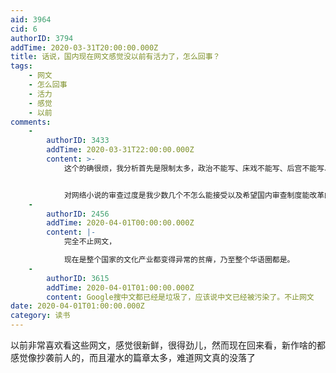 ```yaml
---
aid: 3964
cid: 6
authorID: 3794
addTime: 2020-03-31T20:00:00.000Z
title: 话说，国内现在网文感觉没以前有活力了，怎么回事？
tags:
    - 网文
    - 怎么回事
    - 活力
    - 感觉
    - 以前
comments:
    -
        authorID: 3433
        addTime: 2020-03-31T22:00:00.000Z
        content: >-
            这个的确很烦，我分析首先是限制太多，政治不能写、床戏不能写、后宫不能写、21年之后的历史架空不能写等等等等，有上头的压力也有平台的自我审查，毕竟要是被竞争对手抓到了把柄闹大了，再收回就来不及了。再就是好多写手成名之后就开始研究怎么把作品进一步变现，比如授权电视剧、电影这些，就没办法回来静下心好好的的写书了。


            对网络小说的审查过度是我少数几个不怎么能接受以及希望国内审查制度能改革的点。
    -
        authorID: 2456
        addTime: 2020-04-01T00:00:00.000Z
        content: |-
            完全不止网文，

            现在是整个国家的文化产业都变得异常的贫瘠，乃至整个华语圈都是。
    -
        authorID: 3615
        addTime: 2020-04-01T01:00:00.000Z
        content: Google搜中文都已经是垃圾了，应该说中文已经被污染了。不止网文
date: 2020-04-01T01:00:00.000Z
category: 读书
---
```


以前非常喜欢看这些网文，感觉很新鲜，很得劲儿，然而现在回来看，新作啥的都感觉像抄袭前人的，而且灌水的篇章太多，难道网文真的没落了
